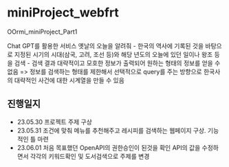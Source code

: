 # miniProject_webfrt
OOrmi_miniProject_Part1

Chat GPT를 활용한 서비스
옛날의 오늘을 알려줘
     - 한국의 역사에 기록된 것을 바탕으로 지정된 시기의 시대(삼국, 고려, 조선 등)와 해당 년도의 오늘에 있던 일이나 왕조 등을 검색
     - 검색 결과 대략적이고 모호한 정보가 출력되어 원하는 형태의 정보를 얻을 수 없음
     => 정보를 검색하는 형태를 제한해서 선택적으로 query를 주는 방향으로 한국사의 대략적인 사건에 대한 시계열을 만들 수 있음

## 진행일지
 - 23.05.30 프로젝트 주제 구상
 - 23.05.31 조건에 맞춰 메뉴를 추천해주고 레시피를 검색하는 웹페이지 구상. 기능적인 틀 마련
 - 23.06.01 처음 목표했던 OpenAPI의 권한승인이 된것을 확인 API의 값을 수정하면서 각각의 키워드확인 및 도서검색으로 주제를 변경